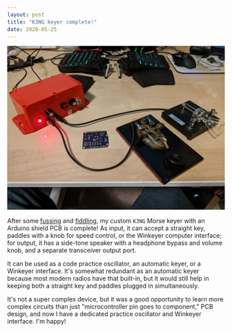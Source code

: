 ```yaml
---
layout: post
title: "K3NG keyer complete!"
date: 2020-05-25
---
```


![Finished `K3NG` keyer project](/assets/2020-05-25-k3ng-finished.jpg)

After some [fussing](/2020/05/02/pcb-design.html) and
[fiddling](/2020/05/19/pcb-troubleshooting.html), my custom `K3NG` Morse keyer with an Arduino
shield PCB is complete! As input, it can accept a straight key, paddles with a knob for speed
control, or the Winkeyer computer interface; for output, it has a side-tone speaker with a headphone
bypass and volume knob, and a separate transceiver output port.

It can be used as a code practice oscillator, an automatic keyer, or a Winkeyer interface. It's
somewhat redundant as an automatic keyer because most modern radios have that built-in, but it would
still help in keeping both a straight key and paddles plugged in simultaneously.

It's not a super complex device, but it was a good opportunity to learn more complex circuits than
just "microcontroller pin goes to component," PCB design, and now I have a dedicated practice
oscillator and Winkeyer interface. I'm happy!
